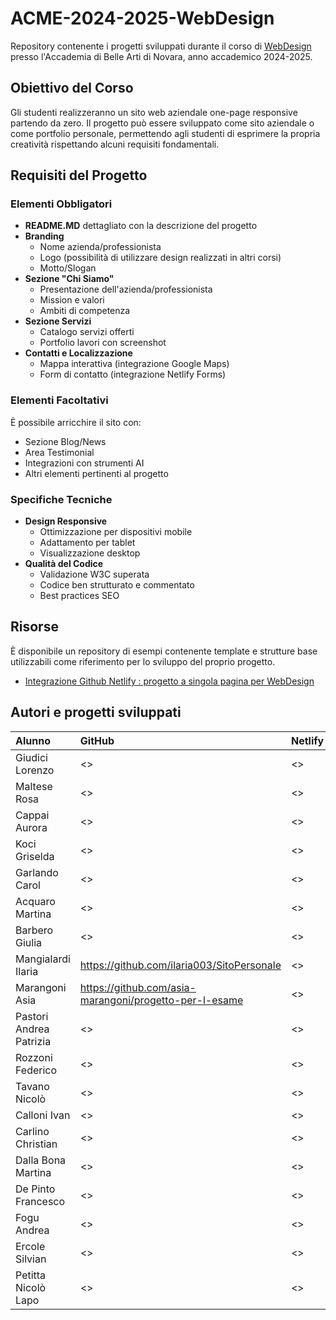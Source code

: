 # ACME-2024-2025-WebDesign

Repository contenente i progetti sviluppati durante il corso di [WebDesign](https://github.com/matteobaccan/CorsoWebDesign) presso l'Accademia di Belle Arti di Novara, anno accademico 2024-2025.

## Obiettivo del Corso

Gli studenti realizzeranno un sito web aziendale one-page responsive partendo da zero. Il progetto può essere sviluppato come sito aziendale o come portfolio personale, permettendo agli studenti di esprimere la propria creatività rispettando alcuni requisiti fondamentali.

## Requisiti del Progetto

### Elementi Obbligatori

- **README.MD** dettagliato con la descrizione del progetto
- **Branding**
  - Nome azienda/professionista
  - Logo (possibilità di utilizzare design realizzati in altri corsi)
  - Motto/Slogan
- **Sezione "Chi Siamo"**
  - Presentazione dell'azienda/professionista
  - Mission e valori
  - Ambiti di competenza
- **Sezione Servizi**
  - Catalogo servizi offerti
  - Portfolio lavori con screenshot
- **Contatti e Localizzazione**
  - Mappa interattiva (integrazione Google Maps)
  - Form di contatto (integrazione Netlify Forms)

### Elementi Facoltativi

È possibile arricchire il sito con:
- Sezione Blog/News
- Area Testimonial
- Integrazioni con strumenti AI
- Altri elementi pertinenti al progetto

### Specifiche Tecniche

- **Design Responsive**
  - Ottimizzazione per dispositivi mobile
  - Adattamento per tablet
  - Visualizzazione desktop
- **Qualità del Codice**
  - Validazione W3C superata
  - Codice ben strutturato e commentato
  - Best practices SEO

## Risorse

È disponibile un repository di esempi contenente template e strutture base utilizzabili come riferimento per lo sviluppo del proprio progetto.

- [Integrazione Github Netlify : progetto a singola pagina per WebDesign](https://github.com/matteobaccan/github-netlify-boilerplate)

## Autori e progetti sviluppati

| Alunno | GitHub | Netlify | Presenze | Progetto |
|:------|:------------|:-|:-|:-|
| Giudici	Lorenzo | <> | <> | N | N |
| Maltese	Rosa | <> | <> | N | N |
| Cappai	Aurora | <> | <> | N | N |
| Koci	Griselda | <> | <> | N | N |
| Garlando	Carol | <> | <> | N | N |
| Acquaro	Martina | <> | <> | N | N |
| Barbero	Giulia | <> | <> | N | N |
| Mangialardi	Ilaria | <https://github.com/ilaria003/SitoPersonale> | <> | N | N |
| Marangoni	Asia | <https://github.com/asia-marangoni/progetto-per-l-esame> | <> | N | N |
| Pastori	Andrea Patrizia | <> | <> | N | N |
| Rozzoni	Federico | <> | <> | N | N |
| Tavano	Nicolò | <> | <> | N | N |
| Calloni	Ivan | <> | <> | N | N |
| Carlino	Christian | <> | <> | N | N |
| Dalla Bona	Martina | <> | <> | N | N |
| De Pinto	Francesco | <> | <> | N | N |
| Fogu	Andrea | <> | <> | N | N |
| Ercole	Silvian | <> | <> | N | N |
| Petitta Nicolò	Lapo | <> | <> | N | N |




